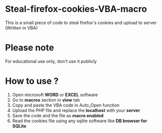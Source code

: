 # Steal-firefox-cookies-VBA-macro

This is a small piece of code to steal firefox's cookies and upload to server (Written in VBA)

# Please note

For educational use only, don't use it publicly

# How to use ?

1. Open microsoft **WORD** or **EXCEL** software
2. Go to **macros** section in **view** tab
3. Copy and paste the VBA code in Auto_Open function
4. Upload the PHP file and replace the **localhost** with your **server**
5. Save the code and the file as **macro enabled**
6. Read the cookies file using any sqlite software like **DB browser for SQLite**
